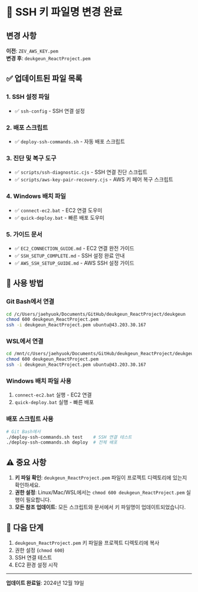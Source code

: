 # 🔑 SSH 키 파일명 변경 완료

## 변경 사항
**이전**: `ZEV_AWS_KEY.pem`  
**변경 후**: `deukgeun_ReactProject.pem`

## ✅ 업데이트된 파일 목록

### 1. SSH 설정 파일
- ✅ `ssh-config` - SSH 연결 설정

### 2. 배포 스크립트
- ✅ `deploy-ssh-commands.sh` - 자동 배포 스크립트

### 3. 진단 및 복구 도구
- ✅ `scripts/ssh-diagnostic.cjs` - SSH 연결 진단 스크립트
- ✅ `scripts/aws-key-pair-recovery.cjs` - AWS 키 페어 복구 스크립트

### 4. Windows 배치 파일
- ✅ `connect-ec2.bat` - EC2 연결 도우미
- ✅ `quick-deploy.bat` - 빠른 배포 도우미

### 5. 가이드 문서
- ✅ `EC2_CONNECTION_GUIDE.md` - EC2 연결 완전 가이드
- ✅ `SSH_SETUP_COMPLETE.md` - SSH 설정 완료 안내
- ✅ `AWS_SSH_SETUP_GUIDE.md` - AWS SSH 설정 가이드

## 🚀 사용 방법

### Git Bash에서 연결
```bash
cd /c/Users/jaehyuok/Documents/GitHub/deukgeun_ReactProject/deukgeun
chmod 600 deukgeun_ReactProject.pem
ssh -i deukgeun_ReactProject.pem ubuntu@43.203.30.167
```

### WSL에서 연결
```bash
cd /mnt/c/Users/jaehyuok/Documents/GitHub/deukgeun_ReactProject/deukgeun
chmod 600 deukgeun_ReactProject.pem
ssh -i deukgeun_ReactProject.pem ubuntu@43.203.30.167
```

### Windows 배치 파일 사용
1. `connect-ec2.bat` 실행 - EC2 연결
2. `quick-deploy.bat` 실행 - 빠른 배포

### 배포 스크립트 사용
```bash
# Git Bash에서
./deploy-ssh-commands.sh test    # SSH 연결 테스트
./deploy-ssh-commands.sh deploy  # 전체 배포
```

## ⚠️ 중요 사항

1. **키 파일 확인**: `deukgeun_ReactProject.pem` 파일이 프로젝트 디렉토리에 있는지 확인하세요.
2. **권한 설정**: Linux/Mac/WSL에서는 `chmod 600 deukgeun_ReactProject.pem` 실행이 필요합니다.
3. **모든 참조 업데이트**: 모든 스크립트와 문서에서 키 파일명이 업데이트되었습니다.

## 📝 다음 단계

1. `deukgeun_ReactProject.pem` 키 파일을 프로젝트 디렉토리에 복사
2. 권한 설정 (`chmod 600`)
3. SSH 연결 테스트
4. EC2 환경 설정 시작

---

**업데이트 완료일**: 2024년 12월 19일
